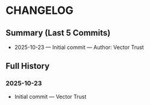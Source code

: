 # CHANGELOG

## Summary (Last 5 Commits)

- 2025-10-23 — Initial commit — Author: Vector Trust

## Full History

### 2025-10-23

- Initial commit — Vector Trust

